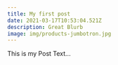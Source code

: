 ```yaml
---
title: My first post
date: 2021-03-17T10:53:04.521Z
description: Great Blurb
image: img/products-jumbotron.jpg
---
```

This is my Post Text...